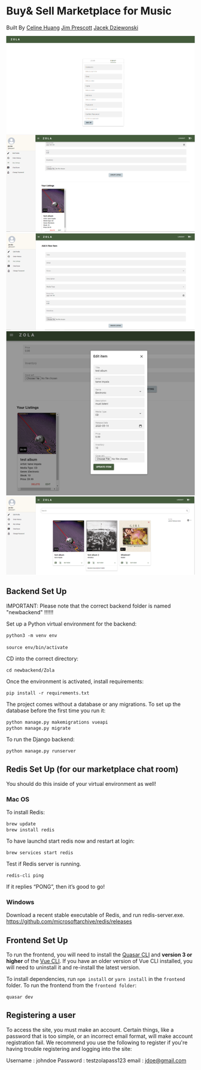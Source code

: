 # Buy& Sell Marketplace for Music
Built By
[Celine Huang](https://github.com/celinehuang)
[Jim Prescott](https://github.com/jimprescott)
[Jacek Dziewonski](https://github.com/JDziewonski98)

![github-small](https://github.com/celinehuang/zola/blob/screenshots/pics/zola1.PNG)
![github-small](https://github.com/celinehuang/zola/blob/screenshots/pics/zola2.PNG)
![github-small](https://github.com/celinehuang/zola/blob/screenshots/pics/zola3.PNG)
![github-small](https://github.com/celinehuang/zola/blob/screenshots/pics/zola4.PNG)
![github-small](https://github.com/celinehuang/zola/blob/screenshots/pics/zola5.PNG)

## Backend Set Up

IMPORTANT:
Please note that the correct backend folder is named "newbackend" !!!!!!

Set up a Python virtual environment for the backend:

```
python3 -m venv env

source env/bin/activate
```
CD into the correct directory:

```
cd newbackend/Zola
```
Once the environment is activated, install requirements:

```
pip install -r requirements.txt
```

The project comes without a database or any migrations.
To set up the database before the first time you run it:

```
python manage.py makemigrations vueapi
python manage.py migrate
```

To run the Django backend:
```
python manage.py runserver
```

## Redis Set Up (for our marketplace chat room)
You should do this inside of your virtual environment as well!

### Mac OS
To install Redis:
```
brew update
brew install redis
```
To have launchd start redis now and restart at login:
```
brew services start redis
```
Test if Redis server is running.

```
redis-cli ping
```
If it replies “PONG”, then it’s good to go!

### Windows
Download a recent stable executable of Redis, and run redis-server.exe.
https://github.com/microsoftarchive/redis/releases

## Frontend Set Up

To run the frontend, you will need to install the [Quasar CLI](https://quasar.dev/quasar-cli/installation) and **version 3 or higher** of the [Vue CLI](https://cli.vuejs.org/guide/installation.html). If you have an older version of Vue CLI installed, you will need to uninstall it and re-install the latest version.

To install dependencies, run `npm install` or `yarn install` in the `frontend` folder. To run the frontend from the `frontend folder`:

```
quasar dev
```

## Registering a user

To access the site, you must make an account.
Certain things, like a password that is too simple, or an incorrect email format, will make account registration fail.
We recommend you use the following to register if you're having trouble registering and logging into the site:

Username : johndoe
Password : testzolapass123
email : jdoe@gmail.com

